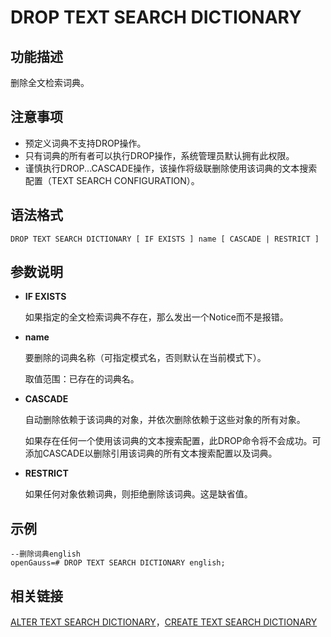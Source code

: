# DROP TEXT SEARCH DICTIONARY<a name="ZH-CN_TOPIC_0289900800"></a>

## 功能描述<a name="zh-cn_topic_0283137105_zh-cn_topic_0237122155_zh-cn_topic_0059777936_sb9efc89be09141c3b113326dd8c2b35d"></a>

删除全文检索词典。

## 注意事项<a name="zh-cn_topic_0283137105_zh-cn_topic_0237122155_zh-cn_topic_0059777936_s1cdad938760340bbbbd8251750b59176"></a>

-   预定义词典不支持DROP操作。
-   只有词典的所有者可以执行DROP操作，系统管理员默认拥有此权限。
-   谨慎执行DROP...CASCADE操作，该操作将级联删除使用该词典的文本搜索配置（TEXT SEARCH CONFIGURATION）。

## 语法格式<a name="zh-cn_topic_0283137105_zh-cn_topic_0237122155_zh-cn_topic_0059777936_sf623225ad89841f9a333d738aa22a6ed"></a>

```
DROP TEXT SEARCH DICTIONARY [ IF EXISTS ] name [ CASCADE | RESTRICT ]
```

## 参数说明<a name="zh-cn_topic_0283137105_zh-cn_topic_0237122155_zh-cn_topic_0059777895_se717dd5fd464489bb0235495c62d3a9e"></a>

-   **IF EXISTS**

    如果指定的全文检索词典不存在，那么发出一个Notice而不是报错。

-   **name**

    要删除的词典名称（可指定模式名，否则默认在当前模式下）。

    取值范围：已存在的词典名。

-   **CASCADE**

    自动删除依赖于该词典的对象，并依次删除依赖于这些对象的所有对象。

    如果存在任何一个使用该词典的文本搜索配置，此DROP命令将不会成功。可添加CASCADE以删除引用该词典的所有文本搜索配置以及词典。

-   **RESTRICT**

    如果任何对象依赖词典，则拒绝删除该词典。这是缺省值。


## 示例<a name="zh-cn_topic_0283137105_zh-cn_topic_0237122155_zh-cn_topic_0059777895_s7f55076bb56940b7920a431c0c344669"></a>

```
--删除词典english
openGauss=# DROP TEXT SEARCH DICTIONARY english;
```

## 相关链接<a name="zh-cn_topic_0283137105_zh-cn_topic_0237122155_zh-cn_topic_0059777895_see210f0a4a344c6d8e1bc34d85b3ec05"></a>

[ALTER TEXT SEARCH DICTIONARY](ALTER-TEXT-SEARCH-DICTIONARY.md)，[CREATE TEXT SEARCH DICTIONARY](CREATE-TEXT-SEARCH-DICTIONARY.md)

